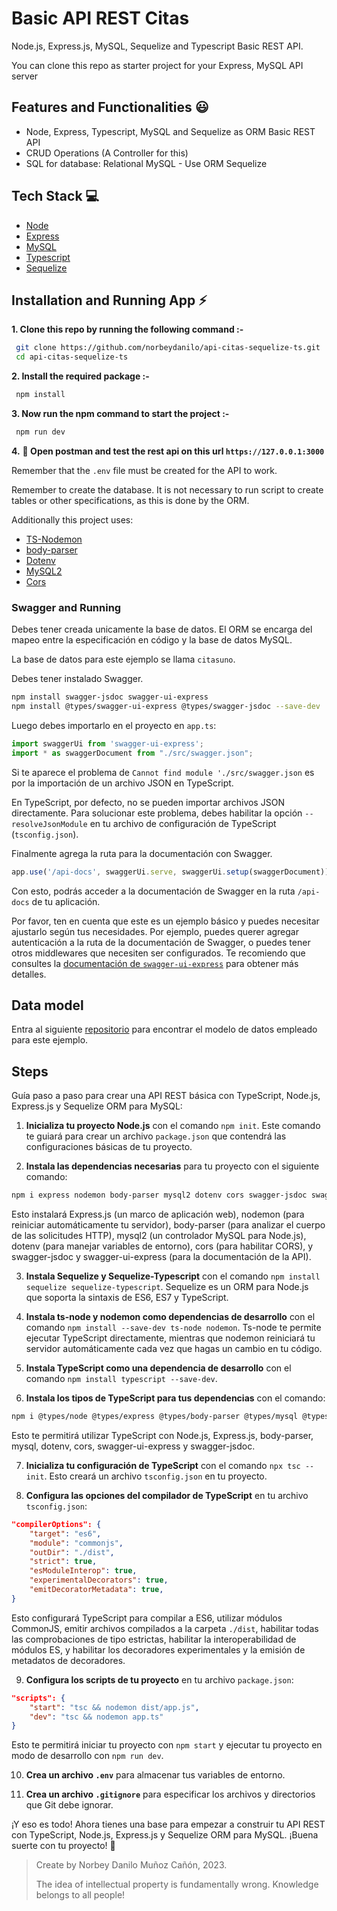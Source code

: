 # Basic API REST Citas

Node.js, Express.js, MySQL, Sequelize and Typescript Basic REST API.

You can clone this repo as starter project for your Express, MySQL API server

## Features and Functionalities 😃

- Node, Express, Typescript, MySQL and Sequelize as ORM Basic REST API
- CRUD Operations (A Controller for this)
- SQL for database: Relational MySQL - Use ORM Sequelize

## Tech Stack 💻

- [Node](https://nodejs.org/en)
- [Express](https://expressjs.com/)
- [MySQL](https://www.mysql.com)
- [Typescript](https://nodejs.dev/en/learn/nodejs-with-typescript/)
- [Sequelize](https://sequelize.org)

## Installation and Running App :zap:

**1. Clone this repo by running the following command :-**

```bash
 git clone https://github.com/norbeydanilo/api-citas-sequelize-ts.git
 cd api-citas-sequelize-ts
```

**2. Install the required package :-**

```bash
 npm install
```

**3. Now run the npm command to start the project :-**

```bash
 npm run dev
```

**4.** **🎉 Open postman and test the rest api on this url `https://127.0.0.1:3000`**

Remember that the `.env` file must be created for the API to work.

Remember to create the database. It is not necessary to run script to create tables or other specifications, as this is done by the ORM.

Additionally this project uses: 

- [TS-Nodemon](https://stackoverflow.com/questions/37979489/how-to-watch-and-reload-ts-node-when-typescript-files-change)
- [body-parser](https://www.npmjs.com/package/body-parser)
- [Dotenv](https://www.npmjs.com/package/dotenv)
- [MySQL2](https://www.npmjs.com/package/mysql2)
- [Cors](https://www.npmjs.com/package/cors)

### Swagger and Running

Debes tener creada unicamente la base de datos. El ORM se encarga del mapeo entre la especificación en código y la base de datos MySQL.

La base de datos para este ejemplo se llama `citasuno`.

Debes tener instalado Swagger.

```bash
npm install swagger-jsdoc swagger-ui-express
npm install @types/swagger-ui-express @types/swagger-jsdoc --save-dev
```

Luego debes importarlo en el proyecto en `app.ts`:

```typescript
import swaggerUi from 'swagger-ui-express';
import * as swaggerDocument from "./src/swagger.json";
```

Si te aparece el problema de `Cannot find module './src/swagger.json` es por la importación de un archivo JSON en TypeScript.

En TypeScript, por defecto, no se pueden importar archivos JSON directamente. Para solucionar este problema, debes habilitar la opción `--resolveJsonModule` en tu archivo de configuración de TypeScript (`tsconfig.json`).

Finalmente agrega la ruta para la documentación con Swagger.

```typescript
app.use('/api-docs', swaggerUi.serve, swaggerUi.setup(swaggerDocument));
```

Con esto, podrás acceder a la documentación de Swagger en la ruta `/api-docs` de tu aplicación.

Por favor, ten en cuenta que este es un ejemplo básico y puedes necesitar ajustarlo según tus necesidades. Por ejemplo, puedes querer agregar autenticación a la ruta de la documentación de Swagger, o puedes tener otros middlewares que necesiten ser configurados. Te recomiendo que consultes la [documentación de `swagger-ui-express`](https://www.npmjs.com/package/swagger-ui-express) para obtener más detalles.

## Data model

Entra al siguiente [repositorio](https://github.com/norbeydanilo/database-exercises/tree/main/citas) para encontrar el modelo de datos empleado para este ejemplo.

## Steps

Guía paso a paso para crear una API REST básica con TypeScript, Node.js, Express.js y Sequelize ORM para MySQL:

1. **Inicializa tu proyecto Node.js** con el comando `npm init`. Este comando te guiará para crear un archivo `package.json` que contendrá las configuraciones básicas de tu proyecto.

2. **Instala las dependencias necesarias** para tu proyecto con el siguiente comando:
```bash
npm i express nodemon body-parser mysql2 dotenv cors swagger-jsdoc swagger-ui-express
```
Esto instalará Express.js (un marco de aplicación web), nodemon (para reiniciar automáticamente tu servidor), body-parser (para analizar el cuerpo de las solicitudes HTTP), mysql2 (un controlador MySQL para Node.js), dotenv (para manejar variables de entorno), cors (para habilitar CORS), y swagger-jsdoc y swagger-ui-express (para la documentación de la API).

3. **Instala Sequelize y Sequelize-Typescript** con el comando `npm install sequelize sequelize-typescript`. Sequelize es un ORM para Node.js que soporta la sintaxis de ES6, ES7 y TypeScript.

4. **Instala ts-node y nodemon como dependencias de desarrollo** con el comando `npm install --save-dev ts-node nodemon`. Ts-node te permite ejecutar TypeScript directamente, mientras que nodemon reiniciará tu servidor automáticamente cada vez que hagas un cambio en tu código.

5. **Instala TypeScript como una dependencia de desarrollo** con el comando `npm install typescript --save-dev`.

6. **Instala los tipos de TypeScript para tus dependencias** con el comando:
```bash
npm i @types/node @types/express @types/body-parser @types/mysql @types/dotenv @types/cors @types/swagger-ui-express @types/swagger-jsdoc --save-dev
```
Esto te permitirá utilizar TypeScript con Node.js, Express.js, body-parser, mysql, dotenv, cors, swagger-ui-express y swagger-jsdoc.

7. **Inicializa tu configuración de TypeScript** con el comando `npx tsc --init`. Esto creará un archivo `tsconfig.json` en tu proyecto.

8. **Configura las opciones del compilador de TypeScript** en tu archivo `tsconfig.json`:
```json
"compilerOptions": {
    "target": "es6",   
    "module": "commonjs",
    "outDir": "./dist",
    "strict": true,
    "esModuleInterop": true,
    "experimentalDecorators": true,
    "emitDecoratorMetadata": true,
}
```
Esto configurará TypeScript para compilar a ES6, utilizar módulos CommonJS, emitir archivos compilados a la carpeta `./dist`, habilitar todas las comprobaciones de tipo estrictas, habilitar la interoperabilidad de módulos ES, y habilitar los decoradores experimentales y la emisión de metadatos de decoradores.

9. **Configura los scripts de tu proyecto** en tu archivo `package.json`:
```json
"scripts": {
    "start": "tsc && nodemon dist/app.js",
    "dev": "tsc && nodemon app.ts"
}
```
Esto te permitirá iniciar tu proyecto con `npm start` y ejecutar tu proyecto en modo de desarrollo con `npm run dev`.

10. **Crea un archivo `.env`** para almacenar tus variables de entorno.

11. **Crea un archivo `.gitignore`** para especificar los archivos y directorios que Git debe ignorar.

¡Y eso es todo! Ahora tienes una base para empezar a construir tu API REST con TypeScript, Node.js, Express.js y Sequelize ORM para MySQL. ¡Buena suerte con tu proyecto! 🚀

> Create by Norbey Danilo Muñoz Cañón, 2023.
>
> The idea of ​​intellectual property is fundamentally wrong. Knowledge belongs to all people!
